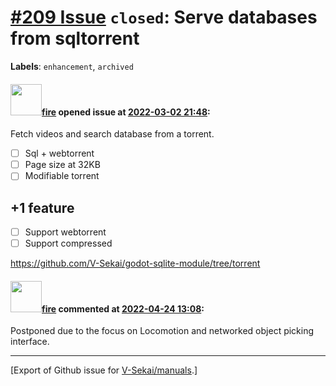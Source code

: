 # [\#209 Issue](https://github.com/V-Sekai/manuals/issues/209) `closed`: Serve databases from sqltorrent
**Labels**: `enhancement`, `archived`


#### <img src="https://avatars.githubusercontent.com/u/32321?u=c2e06a3d2b49a467aa907e54aa259516440267cc&v=4" width="50">[fire](https://github.com/fire) opened issue at [2022-03-02 21:48](https://github.com/V-Sekai/manuals/issues/209):

Fetch videos and search database from a torrent.

- [ ] Sql + webtorrent
- [ ] Page size at 32KB
- [ ] Modifiable torrent

## +1 feature
- [ ] Support webtorrent
- [ ] Support compressed 

https://github.com/V-Sekai/godot-sqlite-module/tree/torrent

#### <img src="https://avatars.githubusercontent.com/u/32321?u=c2e06a3d2b49a467aa907e54aa259516440267cc&v=4" width="50">[fire](https://github.com/fire) commented at [2022-04-24 13:08](https://github.com/V-Sekai/manuals/issues/209#issuecomment-1107838628):

Postponed due to the focus on Locomotion and networked object picking interface.


-------------------------------------------------------------------------------



[Export of Github issue for [V-Sekai/manuals](https://github.com/V-Sekai/manuals).]
